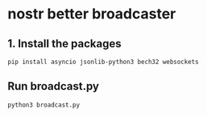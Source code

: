 # nostr better broadcaster

## **1. Install the packages**

```
pip install asyncio jsonlib-python3 bech32 websockets
```

## Run broadcast.py

```
python3 broadcast.py
```